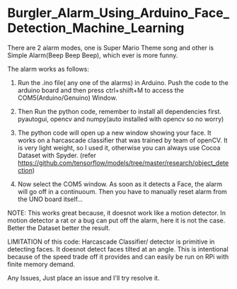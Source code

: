 # Burgler_Alarm_Using_Arduino_Face_Detection_Machine_Learning

There are 2 alarm modes, one is Super Mario Theme song and other is Simple Alarm(Beep Beep Beep), which ever is more funny.

The alarm works as follows:

1) Run the .ino file( any one of the alarms) in Arduino. Push the code to the arduino board and then press ctrl+shiift+M to 
access the COM5(Arduino/Genuino) Window.

2) Then Run the python code, remember to install all dependencies first. pyautogui, opencv and numpy(auto installed with opencv so 
no worry)

3) The python code will open up a new window showing your face. It works on a harcascade classifier that was trained by team of
openCV. It is very light weight, so I used it, otherwise you can always use Cocoa Dataset with Spyder.
(refer https://github.com/tensorflow/models/tree/master/research/object_detection)

4) Now select the COM5 window. As soon as it detects a Face, the alarm will go off in a continuoum. Then you have to manually reset
alarm from the UNO board itself... 

NOTE: This works great because, it doesnot work like a motion detector. In motion detector a rat or a bug can put off the alarm, 
here it is not the case. Better the Dataset better the result. 

LIMITATION of this code: Harcascade Classifier/ detector is primitive in detecting faces. It doesnot detect faces tilted at an angle.
This is intentional because of the speed trade off it provides and can easily be run on RPi with finite memory demand.

Any Issues, Just place an issue and I'll try resolve it. 
